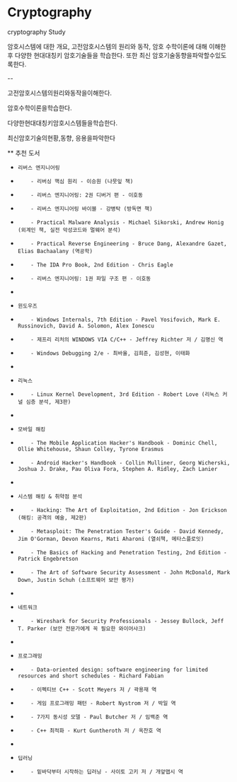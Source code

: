 # Cryptography
cryptography Study

암호시스템에 대한 개요, 고전암호시스템의 원리와 동작, 암호 수학이론에 대해 이해한 후 다양한 현대대칭키 암호기술들을 학습한다. 
또한 최신 암호기술동향을파악할수있도록한다.

--

고전암호시스템의원리와동작을이해한다.

암호수학이론을학습한다.

다양한현대대칭키암호시스템들을학습한다.

최신암호기술의현황,동향, 응용을파악한다

** 추천 도서
 *     리버스 엔지니어링
 *         - 리버싱 핵심 원리 - 이승원 (나뭇잎 책)
 *         - 리버스 엔지니어링: 2권 디버거 편 - 이호동
 *         - 리버스 엔지니어링 바이블 - 강병탁 (방독면 책)
 *         - Practical Malware Analysis - Michael Sikorski, Andrew Honig (외계인 책, 실전 악성코드와 멀웨어 분석)
 *         - Practical Reverse Engineering - Bruce Dang, Alexandre Gazet, Elias Bachaalany (역공학)
 *         - The IDA Pro Book, 2nd Edition - Chris Eagle
 *         - 리버스 엔지니어링: 1권 파일 구조 편 - 이호동
 *
 *     윈도우즈
 *         - Windows Internals, 7th Edition - Pavel Yosifovich, Mark E. Russinovich, David A. Solomon, Alex Ionescu
 *         - 제프리 리처의 WINDOWS VIA C/C++ - Jeffrey Richter 저 / 김명신 역
 *         - Windows Debugging 2/e - 최바울, 김희준, 김성현, 이태화
 *
 *     리눅스
 *         - Linux Kernel Development, 3rd Edition - Robert Love (리눅스 커널 심층 분석, 제3판)
 *
 *     모바일 해킹
 *         - The Mobile Application Hacker's Handbook - Dominic Chell, Ollie Whitehouse, Shaun Colley, Tyrone Erasmus
 *         - Android Hacker's Handbook - Collin Mulliner, Georg Wicherski, Joshua J. Drake, Pau Oliva Fora, Stephen A. Ridley, Zach Lanier
 *
 *     시스템 해킹 & 취약점 분석
 *         - Hacking: The Art of Exploitation, 2nd Edition - Jon Erickson (해킹: 공격의 예술, 제2판)
 *         - Metasploit: The Penetration Tester's Guide - David Kennedy, Jim O'Gorman, Devon Kearns, Mati Aharoni (열쇠책, 메타스플로잇)
 *         - The Basics of Hacking and Penetration Testing, 2nd Edition - Patrick Engebretson
 *         - The Art of Software Security Assessment - John McDonald, Mark Down, Justin Schuh (소프트웨어 보안 평가)
 *
 *     네트워크
 *         - Wireshark for Security Professionals - Jessey Bullock, Jeff T. Parker (보안 전문가에게 꼭 필요한 와이어샤크)
 *
 *     프로그래밍
 *         - Data-oriented design: software engineering for limited resources and short schedules - Richard Fabian
 *         - 이펙티브 C++ - Scott Meyers 저 / 곽용재 역
 *         - 게임 프로그래밍 패턴 - Robert Nystrom 저 / 박일 역
 *         - 7가지 동시성 모델 - Paul Butcher 저 / 임백준 역
 *         - C++ 최적화 - Kurt Guntheroth 저 / 옥찬호 역
 *
 *     딥러닝
 *         - 밑바닥부터 시작하는 딥러닝 - 사이토 고키 저 / 개앞맵시 역
